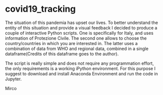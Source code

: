 # covid19_tracking
The situation of this pandemia has upset our lives. 
To better understand the entity of this situation and provide a visual feedback I decided to produce
a couple of interactive Python scripts.
One is specifically for Italy, and uses information of Protezione Civile. 
The second one allows to choose the country/countries in which you are interested in.
The latter uses a combination of data from WHO and regional data,
combined in a single dataframe(Credits of this dataframe goes to the author).

The script is really simple and does not require any programmation effort, 
the only requirements is a working iPython environment. 
For this purpose I suggest to download and install Anaconda Environment and run the code in Jupyter.

Mirco
